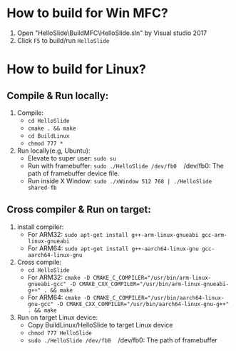 # How to build for Win MFC?
1. Open "HelloSlide\BuildMFC\HelloSlide.sln" by Visual studio 2017
2. Click `F5` to build/run `HelloSlide`

# How to build for Linux?
## Compile & Run locally:
1. Compile:
    - `cd HelloSlide`
    - `cmake . && make`
    - `cd BuildLinux`
    - `chmod 777 *`
2. Run locally(e.g, Ubuntu):
    - Elevate to super user: `sudo su`
    - Run with framebuffer: `sudo ./HelloSlide /dev/fb0`&nbsp;&nbsp;&nbsp;&nbsp;/dev/fb0: The path of framebuffer device file.
    - Run inside X Window: `sudo ./xWindow 512 768 | ./HelloSlide shared-fb`

## Cross compiler & Run on target:
1. install compiler:
    - For ARM32: `sudo apt-get install g++-arm-linux-gnueabi gcc-arm-linux-gnueabi`
    - For ARM64: `sudo apt-get install g++-aarch64-linux-gnu gcc-aarch64-linux-gnu`
2. Cross compile:
    - `cd HelloSlide`
    - For ARM32: `cmake -D CMAKE_C_COMPILER="/usr/bin/arm-linux-gnueabi-gcc" -D CMAKE_CXX_COMPILER="/usr/bin/arm-linux-gnueabi-g++" . && make`
    - For ARM64: `cmake -D CMAKE_C_COMPILER="/usr/bin/aarch64-linux-gnu-gcc" -D CMAKE_CXX_COMPILER="/usr/bin/aarch64-linux-gnu-g++" . && make`
3. Run on target Linux device:
    - Copy BuildLinux/HelloSlide to target Linux device
    - `chmod 777 HelloSlide`
    - `sudo ./HelloSlide /dev/fb0`&nbsp;&nbsp;&nbsp;&nbsp;/dev/fb0: The path of framebuffer

